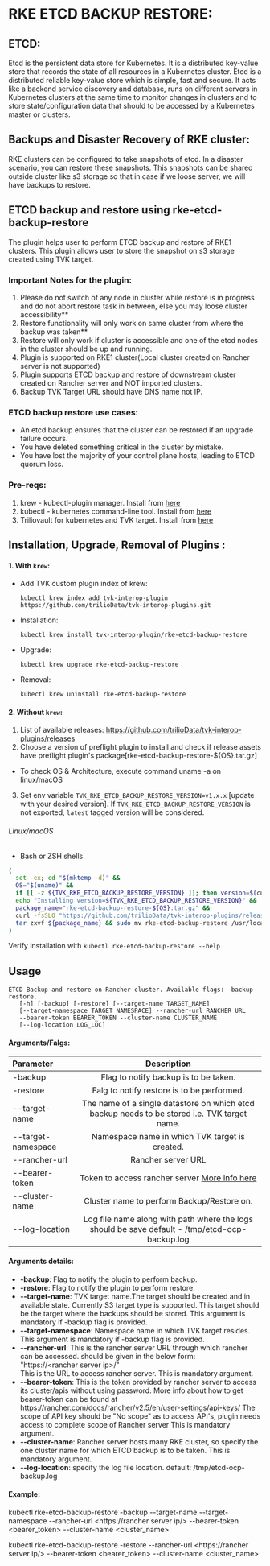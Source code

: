 # RKE ETCD BACKUP RESTORE:

## ETCD:
Etcd is the persistent data store for Kubernetes. It is a distributed key-value store that records the state of all resources in a Kubernetes cluster.
Etcd is a distributed reliable key-value store which is simple, fast and secure. 
It acts like a backend service discovery and database, runs on different servers in Kubernetes clusters at the 
same time to monitor changes in clusters and to store state/configuration data that should to be accessed by a Kubernetes master or clusters.

## Backups and Disaster Recovery of RKE cluster:

RKE clusters can be configured to take snapshots of etcd. In a disaster scenario, you can restore these snapshots.
This snapshots can be shared outside cluster like s3 storage so that in case if we loose server, we will have backups to restore.

## ETCD backup and restore using rke-etcd-backup-restore

The plugin helps user to perform ETCD backup and restore of RKE1 clusters. This plugin allows user to store the snapshot on s3 storage created using TVK target.

### Important Notes for the plugin:
1. Please do not switch of any node in cluster while restore is in progress and do not abort restore task in between, else you may loose cluster accessibility**
2. Restore functionality will only work on same cluster from where the backup was taken**
3. Restore will only work if cluster is accessible and one of the etcd nodes in the cluster should be up and running.
4. Plugin is supported on RKE1 cluster(Local cluster created on Rancher server is not supported)
5. Plugin supports ETCD backup and restore of downstream cluster created on Rancher server and NOT imported clusters.
6. Backup TVK Target URL should have DNS name not IP.

### ETCD backup restore use cases:
- An etcd backup ensures that the cluster can be restored if an upgrade failure occurs.
- You have deleted something critical in the cluster by mistake.
- You have lost the majority of your control plane hosts, leading to ETCD quorum loss.
 

### Pre-reqs:
1. krew - kubectl-plugin manager. Install from [here](https://krew.sigs.k8s.io/docs/user-guide/setup/install/)
2. kubectl - kubernetes command-line tool. Install from [here](https://kubernetes.io/docs/tasks/tools/install-kubectl/)
3. Triliovault for kubernetes and TVK target. Install from [here](https://docs.trilio.io/kubernetes/getting-started-3/getting-started)

## Installation, Upgrade, Removal of Plugins :

#### 1. With `krew`:

- Add TVK custom plugin index of krew:

  ```
  kubectl krew index add tvk-interop-plugin https://github.com/trilioData/tvk-interop-plugins.git
  ```

- Installation:

  ```
  kubectl krew install tvk-interop-plugin/rke-etcd-backup-restore
  ```

- Upgrade:

  ```
  kubectl krew upgrade rke-etcd-backup-restore
  ```

- Removal:

  ```
  kubectl krew uninstall rke-etcd-backup-restore
  ```
#### 2. Without `krew`:
1. List of available releases: https://github.com/trilioData/tvk-interop-plugins/releases
2. Choose a version of preflight plugin to install and check if release assets have preflight plugin's package[rke-etcd-backup-restore-${OS}.tar.gz]
  - To check OS & Architecture, execute command uname -a on linux/macOS
3. Set env variable `TVK_RKE_ETCD_BACKUP_RESTORE_VERSION=v1.x.x` [update with your desired version]. If `TVK_RKE_ETCD_BACKUP_RESTORE_VERSION` is not exported, `latest` tagged version
   will be considered.

###### Linux/macOS

- Bash or ZSH shells
```bash
(
  set -ex; cd "$(mktemp -d)" &&
  OS="$(uname)" &&
  if [[ -z ${TVK_RKE_ETCD_BACKUP_RESTORE_VERSION} ]]; then version=$(curl -s https://api.github.com/repos/trilioData/tvk-interop-plugins/releases/ | grep -oP '"tag_name": "\K(.*)(?=")'); fi &&
  echo "Installing version=${TVK_RKE_ETCD_BACKUP_RESTORE_VERSION}" &&
  package_name="rke-etcd-backup-restore-${OS}.tar.gz" &&
  curl -fsSLO "https://github.com/trilioData/tvk-interop-plugins/releases/download/"${TVK_RKE_ETCD_BACKUP_RESTORE_VERSION}"/${package_name}" &&
  tar zxvf ${package_name} && sudo mv rke-etcd-backup-restore /usr/local/bin/kubectl-rke_etcd_backup_restore
)
```
Verify installation with `kubectl rke-etcd-backup-restore --help`

## Usage

    ETCD Backup and restore on Rancher cluster. Available flags: -backup -restore.
       [-h] [-backup] [-restore] [--target-name TARGET_NAME]
       [--target-namespace TARGET_NAMESPACE] --rancher-url RANCHER_URL
       --bearer-token BEARER_TOKEN --cluster-name CLUSTER_NAME
       [--log-location LOG_LOC]

#### Arguments/Falgs:

| Parameter                     | Description
| :---------------------------- |:-------------:
| -backup                       | Flag to notify backup is to be taken.
| -restore                      | Falg to notify restore is to be performed.
| --target-name                 | The name of a single datastore on which etcd backup needs to be stored i.e. TVK target name.
| --target-namespace            | Namespace name in which TVK target is created.
| --rancher-url                 | Rancher server URL
| --bearer-token                | Token to access rancher server [More info here](https://rancher.com/docs/rancher/v2.5/en/user-settings/api-keys/)
| --cluster-name                | Cluster name to perform Backup/Restore on.
| --log-location                | Log file name along with path where the logs should be save default - /tmp/etcd-ocp-backup.log


#### Arguments details:

- **-backup**:
		Flag to notify the plugin to perform backup.
- **-restore**:
		Flag to notify the plugin to perform restore.
- **--target-name**:
		TVK target name.The target should be created and in available state.
		Currently S3 target type is supported. This target should be the target where the backups
		should be stored.
		This argument is mandatory if -backup flag is provided.
- **--target-namespace**:
		Namespace name in which TVK target resides.
		This argument is mandatory if -backup flag is provided.
- **--rancher-url**:
		This is the rancher server URL through which rancher can be accessed.
		should be given in the below form:  
		"https://\<rancher server ip\>/"  
                This is the URL to access rancher server.
		This is mandatory argument.
- **--bearer-token**:
		This is the token provided by rancher server to access its cluster/apis without using password.
		More info about how to get bearer-token can be found at https://rancher.com/docs/rancher/v2.5/en/user-settings/api-keys/
                The scope of API key should be "No scope" as to access API's, plugin needs access to complete scope of Rancher server
		This is mandatory argument.
- **--cluster-name**:
		Rancher server hosts many RKE cluster, so specify the one cluster name for which ETCD backup is to be taken.
		This is mandatory argument.
- **--log-location**:
		specify the log file location. default: /tmp/etcd-ocp-backup.log

#### Example:
 
 kubectl rke-etcd-backup-restore -backup --target-name <target name> --target-namespace <Target namespace> --rancher-url <https://rancher server ip/> --bearer-token <bearer_token> --cluster-name <cluster_name>

 kubectl rke-etcd-backup-restore -restore --rancher-url <https://rancher server ip/> --bearer-token <bearer_token> --cluster-name <cluster_name>

